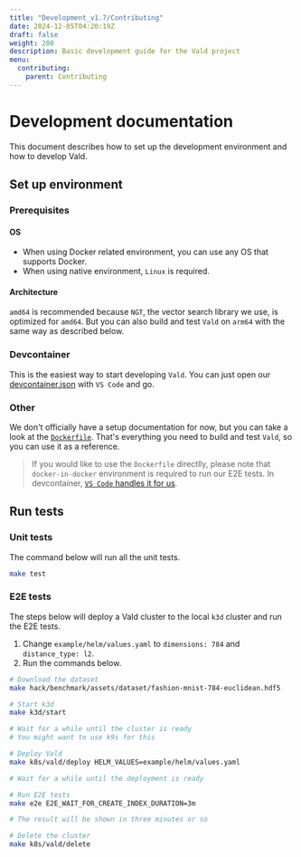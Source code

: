 ```yaml
---
title: "Development_v1.7/Contributing"
date: 2024-12-05T04:20:19Z
draft: false
weight: 200
description: Basic development guide for the Vald project
menu:
  contributing:
    parent: Contributing
---
```


# Development documentation

This document describes how to set up the development environment and how to develop Vald.

## Set up environment

### Prerequisites

#### OS

- When using Docker related environment, you can use any OS that supports Docker.
- When using native environment, `Linux` is required.

#### Architecture

`amd64` is recommended because `NGT`, the vector search library we use, is optimized for `amd64`.
But you can also build and test `Vald` on `arm64` with the same way as described below.

### Devcontainer

This is the easiest way to start developing `Vald`. You can just open our [devcontainer.json](https://github.com/vdaas/vald/blob/main/.devcontainer/devcontainer.json) with `VS Code` and go.

### Other

We don't officially have a setup documentation for now, but you can take a look at the [`Dockerfile`](https://github.com/vdaas/vald/blob/main/dockers/dev/Dockerfile).
That's everything you need to build and test `Vald`, so you can use it as a reference.

> If you would like to use the `Dockerfile` directlly, please note that `docker-in-docker` environment is required to run our E2E tests.
> In devcontainer, [`VS Code` handles it for us](https://github.com/devcontainers/features/tree/main/src/docker-in-docker).

## Run tests

### Unit tests

The command below will run all the unit tests.

```bash
make test
```

### E2E tests

The steps below will deploy a Vald cluster to the local `k3d` cluster and run the E2E tests.

1. Change `example/helm/values.yaml` to `dimensions: 784` and `distance_type: l2`.
2. Run the commands below.

```bash
# Download the dataset
make hack/benchmark/assets/dataset/fashion-mnist-784-euclidean.hdf5

# Start k3d
make k3d/start

# Wait for a while until the cluster is ready
# You might want to use k9s for this

# Deploy Vald
make k8s/vald/deploy HELM_VALUES=example/helm/values.yaml

# Wait for a while until the deployment is ready

# Run E2E tests
make e2e E2E_WAIT_FOR_CREATE_INDEX_DURATION=3m

# The result will be shown in three minutes or so

# Delete the cluster
make k8s/vald/delete
```
